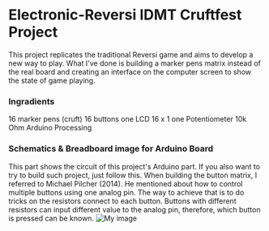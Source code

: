 # Electronic-Reversi IDMT Cruftfest Project

This project replicates the traditional Reversi game and aims to develop a new way to play. What I've done is building a marker pens matrix instead of the real board and creating an interface on the computer screen to show the state of game playing.

### Ingradients
16 marker pens (cruft)
16 buttons
one LCD 16 x 1
one Potentiometer 10k Ohm
Arduino
Processing

### Schematics & Breadboard image for Arduino Board
This part shows the circuit of this project's Arduino part. If you also want to try to build such project, just follow this. When building the button matrix, I referred to Michael Pilcher (2014). He mentioned about how to control multiple buttons using one analog pin. The way to achieve that is to do tricks on the resistors connect to each button. Buttons with different resistors can input different value to the analog pin, therefore, which button is pressed can be known.
![My image](https://github.com/gongzai1219/Electronic-Reversiimg/reversi_schem.jpg)
